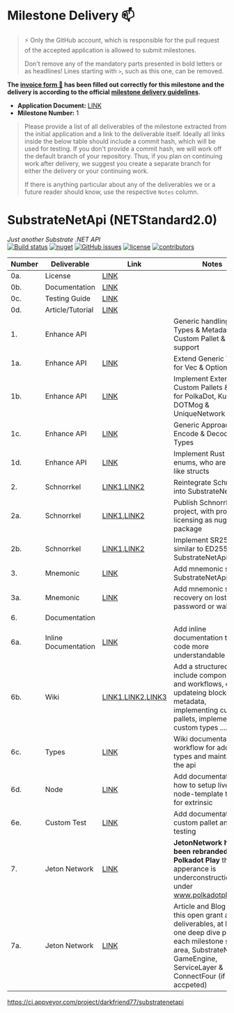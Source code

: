 # Milestone Delivery :mailbox:

> ⚡ Only the GitHub account, which is responsible for the pull request of the accepted application is allowed to submit milestones. 
> 
> Don't remove any of the mandatory parts presented in bold letters or as headlines! Lines starting with `>`, such as this one, can be removed.

**The [invoice form :pencil:](https://docs.google.com/forms/d/e/1FAIpQLSfmNYaoCgrxyhzgoKQ0ynQvnNRoTmgApz9NrMp-hd8mhIiO0A/viewform) has been filled out correctly for this milestone and the delivery is according to the official [milestone delivery guidelines](https://github.com/w3f/Grants-Program/blob/master/docs/milestone-deliverables-guidelines.md).**  

* **Application Document:**  [LINK](https://github.com/w3f/Grants-Program/blob/master/applications/Jeton_Network_follow_up.md) 
* **Milestone Number:** 1

> Please provide a list of all deliverables of the milestone extracted from the initial application and a link to the deliverable itself. Ideally all links inside the below table should include a commit hash, which will be used for testing. If you don't provide a commit hash, we will work off the default branch of your repository. Thus, if you plan on continuing work after delivery, we suggest you create a separate branch for either the delivery or your continuing work. 
> 
> If there is anything particular about any of the deliverables we or a future reader should know, use the respective `Notes` column.

# SubstrateNetApi (NETStandard2.0)
*Just another Substrate .NET API*  
[![Build status](https://ci.appveyor.com/api/projects/status/jsei7yv376en17rr?svg=true)](https://ci.appveyor.com/project/darkfriend77/substratenetapi)
[![nuget](https://img.shields.io/nuget/v/SubstrateNetApi)](https://ci.appveyor.com/project/darkfriend77/substratenetapi/build/artifacts)
[![GitHub issues](https://img.shields.io/github/issues/darkfriend77/SubstrateNetApi.svg)](https://github.com/darkfriend77/SubstrateNetApi/issues)
[![license](https://img.shields.io/github/license/darkfriend77/SubstrateNetApi)](https://github.com/darkfriend77/SubstrateNetApi/blob/origin/LICENSE)
[![contributors](https://img.shields.io/github/contributors/darkfriend77/SubstrateNetApi)](https://github.com/darkfriend77/SubstrateNetApi/graphs/contributors)

| Number | Deliverable | Link | Notes |
| ------------- | ------------- | ------------- |------------- |
| 0a. | License | [LINK](https://github.com/JetonNetwork/SubstrateNetApi/blob/origin/LICENSE) | | 
| 0b. | Documentation | [LINK](https://github.com/JetonNetwork/SubstrateNetApi/wiki) | | 
| 0c. | Testing Guide | [LINK](https://github.com/JetonNetwork/SubstrateNetApi/wiki/Testing) | | 
| 0d. | Article/Tutorial | [LINK](https://medium.com/polkadot-play/project-introduction-681820988416) | | 
| 1. | Enhance API | | Generic handling of Types & Metadata, Custom Pallet & Type support | 
| 1a. | Enhance API | [LINK](https://github.com/JetonNetwork/Open-Grants-Program/issues/6#issuecomment-860226675) | Extend Generic Types for Vec & Option | 
| 1b. | Enhance API | [LINK](https://github.com/JetonNetwork/SubstrateNetApi/tree/origin/SubstrateNetApi/Model/Custom) | Implement Extension Custom Pallets & Types for PolkaDot, Kusama, DOTMog & UniqueNetwork | 
| 1c. | Enhance API | [LINK](https://github.com/JetonNetwork/SubstrateNetApi/blob/origin/SubstrateNetApi/TypeConverters/GenericTypeConverter.cs) | Generic Approach on Encode & Decode of Types | 
| 1d. | Enhance API | [LINK](https://github.com/JetonNetwork/Open-Grants-Program/issues/9#issuecomment-860231871) | Implement Rust special enums, who are used like structs | 
| 2. | Schnorrkel | [LINK1](https://github.com/dotmog/Schnorrkel),[LINK2](https://github.com/dotmog/Schnorrkel/blob/main/SchnorrkelTest/Schnorrkel.cs) | Reintegrate Schnorrkel, into SubstrateNetApi | 
| 2a. | Schnorrkel | [LINK1](https://www.nuget.org/packages/Schnorrkel/),[LINK2]() | Publish Schnorrkel project, with proper licensing as nuget package | 
| 2b. | Schnorrkel | [LINK1](https://github.com/JetonNetwork/SubstrateNetApi/commit/01abe3aa3d9e8aca0bf63a5c6f9bbfbd2eb780a0),[LINK2](https://github.com/JetonNetwork/SubstrateNetApi/blob/origin/SubstrateNetApiTest/Keys/Sr25519Tests.cs) | Implement SR25519, similar to ED25519 in SubstrateNetApi | 
| 3. | Mnemonic | [LINK](https://github.com/JetonNetwork/SubstrateNetApi/commit/01abe3aa3d9e8aca0bf63a5c6f9bbfbd2eb780a0) | Add mnemonic seed, in SubstrateNetApi | 
| 3a. | Mnemonic | [LINK](https://github.com/JetonNetwork/SubstrateNetApi/blob/503c3c1b73ab4a2e6fd6fcf3b653af0b5375da31/SubstrateNetWallet/Wallet.cs#L125) | Add mnemonic seed, recovery on lost password or wallet file | 
| 6. | Documentation | | | 
| 6a. | Inline Documentation | [LINK]() | Add inline documentation to make code more understandable | 
| 6b. | Wiki | [LINK1](https://github.com/JetonNetwork/SubstrateNetApi/wiki/Extension#extension),[LINK2](https://github.com/JetonNetwork/SubstrateNetApi/wiki/Types#custom-type),[LINK3](https://github.com/JetonNetwork/SubstrateNetApi/wiki/Usage#access-metadata-as-json-chain-specific) | Add a structured wiki, include components and workflows, ex. updateing blockchain metadata, implementing custom pallets, implementing custom types .... | 
| 6c. | Types | [LINK](https://github.com/JetonNetwork/SubstrateNetApi/wiki) | Wiki documentation on workflow for adding types and maintaining the api | 
| 6d. | Node | [LINK](https://github.com/JetonNetwork/SubstrateNetApi/wiki/Testing#node-template) | Add documentation how to setup live node-template testing, for extrinsic | 
| 6e. | Custom Test | [LINK](https://github.com/JetonNetwork/Open-Grants-Program/issues/20#issuecomment-879431163) | Add documentation for custom pallet and type testing | 
| 7. | Jeton Network | [LINK]() | **JetonNetwork has been rebranded to Polkadot Play** the apperance is underconstruction under www.polkadotplay.com | 
| 7a. | Jeton Network | [LINK](https://medium.com/polkadot-play/project-introduction-681820988416) | Article and Blog about this open grant and the deliverables, at least one deep dive post into each milestone subject area, SubstrateNetApi, GameEngine, ServiceLayer & ConnectFour (if accpeted) | 

https://ci.appveyor.com/project/darkfriend77/substratenetapi
